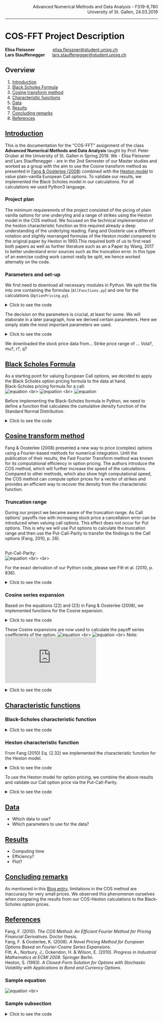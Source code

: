 <div align="right">
Advanced Numerical Methods and Data Analysis - FS19-8,780
<br>
University of St. Gallen, 24.03.2019
<br>
</div>

-------------



# COS-FFT Project Description

**Elisa Fleissner** &nbsp; &nbsp; &nbsp; &nbsp; &nbsp; &nbsp; &nbsp;  elisa.fleissner@student.unisg.ch <br>
**Lars Stauffenegger** &nbsp; &nbsp; &nbsp;lars.stauffenegger@student.unisg.ch  <br>

## <div id="0">Overview</div>

1. <a href="#A2">Introduction</a>
2. <a href="#B2">Black Scholes Formula</a>
3. <a href="#C2">Cosine transform method</a>
4. <a href="#D2">Characteristic functions</a>
5. <a href="#E2">Data</a>
6. <a href="#F2">Results</a>
7. <a href="#G2">Concluding remarks</a>
8. <a href="#H2">References</a>


## <div id="A2"> <a href="#0">Introduction  </a> </div>

This is the documentation for the "COS-FFT" assignment of the class **Advanced Numerical Methods and Data Analysis** taught by Prof. Peter Gruber at the University of St. Gallen in Spring 2019. We - Elisa Fleissner and Lars Stauffenegger - are in the 2nd Semester of our Master studies and worked as a group with the aim to use the Cosine transform method as presented in [Fang & Oosterlee (2008)](http://mpra.ub.uni-muenchen.de/9319/) combined with the [Heston model](tbd) to value plain-vanilla European Call options. To validate our results, we implemented the Black Scholes model in our calculations. For all calculations we used Python3 language.

### Project plan ###
The minimum requieremnts of the project consisted of the picing of plain vanilla options for one underyling and a range of strikes using the Heston model in the COS method. We focused on the technical implementation of the heston characteristic function as this required already a deep understanding of the underlying reading. Fang and Oosterle use a different notation and slightly rearranged formulas of the Heston model compared to the original paper by Heston in 1993.This required both of us to first read both papers as well as further literature such as an a Paper by Wang, 2017 to better understand error sources such as the truncation error. In this type of an exercise coding work cannot really be split, we hence worked alternatly on the code.

### Parameters and set-up ###
We first need to download all necessary modules in Python. We split the file into one containing the formulas (`AllFunctions.py`) and one for the calculations (`OptionPricing.py`).

<details> <summary>Click to see the code</summary> <p>

```python
import numpy as np
from scipy.special import erf
np.seterr(divide='ignore', invalid='ignore')
import AllFunctions as func # Only used in the OptionPricing.py file
```
</details> </p>

The decision on the parameters is crucial, at least for some. We will elaborate in a later paragraph, how we derived certain parameters. Here we simply state the most important parameters we used.

<details> <summary>Click to see the code</summary> <p>

```python
# According to Fang 2010, p. 30
# According to Fang 2010, p. 30
r       = 0         # Risk-free rate
mu      = r         # Mean rate of drift
sigma   = 0.0175    # Initial Vola of underyling at time 0; also called u0 or a
S0      = 100       # Today's stock price
tau     = 30 / 365  # Time to expiry in years
q       = 0         # Divindend Yield
lm      = 1.5768    # The speed of mean reversion
v_bar   = 0.0398    # Mean level of variance of the underlying
volvol  = 0.5751    # Volatility of the volatiltiy process (if 0 then constant Vol like BS)
rho     = -0.5711   # Covariance between the log stock and the variance process

# Range of Strikes
K       = np.arange(70, 131, dtype = np.float)

# Truncation Range
L       = 120
a, b    = func.truncationRange(L, mu, tau, sigma, v_bar, lm, rho, volvol)
bma     = b-a

# Number of Points
N       = 15
k       = np.arange(np.power(2,N))

# Input for the Characterstic Function Phi
u       = k*np.pi/bma
```
</details> </p>

We downloaded the stock price data from... Strike price range of ... Vola?, mu?, r?, q?

## <div id="B2"> <a href="#0">Black Scholes Formula  </a> </div>

As a starting point for valuing European Call options, we decided to apply the Black Scholes option pricing formula to the data at hand. <br>
Black-Scholes pricing formula for a call: <br>
![equation](http://latex.codecogs.com/gif.latex?C(S,&space;t)&space;=&space;S\Phi&space;d_1&space;-&space;Ke^{-r(t-t)}\Phi&space;d_2) <br>
![equation](http://latex.codecogs.com/gif.latex?d_1&space;=&space;\frac{ln(S/K)&space;&plus;&space;(r&space;&plus;&space;\sigma^2/2)*(T-t)}{\sigma&space;*\sqrt(T-t)}) <br>
![equation](http://latex.codecogs.com/gif.latex?d_2&space;=&space;d_1&space;-&space;\sigma&space;\sqrt(T-t)) <br>

Before implementing the Black-Scholes formula in Python, we need to define a function that calculates the cumulative density function of the Standard Normal Distribution.

<details> <summary>Click to see the code</summary> <p>
    
```python
# Cumulative Distribution Function
def StdNormCdf(z):
    phi = 0.5 * (1 + erf(z/np.sqrt(2)))
    return phi

# Black Scholes Model
def blackScholes(S, X, r, T, sigma, q):
    # copied from code by Peter.Gruber@unisg.ch, February 2007
    S = S * np.exp(-q * T)
    d1 = np.divide( ( np.log(np.divide(S, X) ) + (r + 1/2 * np.power(sigma, 2)) * T ), ( sigma * np.sqrt(T)) )
    d2 = d1 - sigma * np.sqrt(T)
    c  = np.multiply(S, StdNormCdf(d1)) - np.multiply(np.multiply(X, np.exp(-r * T)), StdNormCdf(d2))
    p  = c + np.multiply(X, np.exp(-r * T)) - S
return c,p,d1,d2
```
</details> </p>

## <div id="C2"> <a href="#0">Cosine transform method  </a> </div>

Fang & Oosterlee (2008) presented a new way to price (complex) options using a Fourier-based methods for numerical integration. Until the publication of their results, the Fast Fourier Transform method was known for its computational efficiency in option pricing. The authors introduce the COS method, which will further increase the speed of the calculations. Compared to other methods, which also show high computational speed, the COS method can compute option prices for a vector of strikes and provides an efficient way to recover the density from the characteristic function.

### Truncation range ###
During our project we became aware of the truncation range. As Call options' payoffs rise with increasing stock price a cancellation error can be introduced when valuing call options. This effect does not occur for Put options. This is why we will use Put options to calculate the truncation range and then use the Put-Call-Parity to transfer the findings to the Call options (Fang, 2010, p. 28). <br> <br>

Put-Call-Parity: <br>
![equation](http://latex.codecogs.com/gif.latex?v^{call}(\textup{x},&space;t_0)&space;=&space;v^{put}(\textup{x},&space;t_0)&plus;S_0e^{-qT}-Ke^{-rT}) <br> <br>

For the exact derivation of our Python code, please see Fitt et al. (2010, p. 836).

<details> <summary>Click to see the code</summary> <p>
    
```python
def truncationRange(L, mu, tau, sigma, v_bar, lm, rho, volvol):
        c1 = mu * tau + (1 - np.exp(-lm * tau)) * (v_bar - sigma)/(2 * lm) - v_bar * tau / 2

        c2 = 1/(8 * np.power(lm,3)) * (volvol * tau * lm * np.exp(-lm * tau) \
            * (sigma - v_bar) * (8 * lm * rho - 4 * volvol) \
            + lm * rho * volvol * (1 - np.exp(-lm * tau)) * (16 * v_bar - 8 * sigma) \
            + 2 * v_bar * lm * tau * (-4 * lm * rho * volvol + np.power(volvol,2) + 4 * np.power(lm,2)) \
            + np.power(volvol,2) * ((v_bar - 2 * sigma) * np.exp(-2 * lm * tau) \
            + v_bar * (6 * np.exp(-lm * tau) - 7) + 2 * sigma) \
            + 8 * np.power(lm,2) * (sigma - v_bar) * (1 - np.exp(-lm * tau)))

        a = c1 - L * np.sqrt(np.abs(c2))
        b = c1 + L * np.sqrt(np.abs(c2))
        return a, b    
```
</details> </p>

### Cosine series expansion ###
Based on the equations (22) and (23) in Fang & Oosterlee (2008), we implemented functions for the Cosine expansion.

<details> <summary>Click to see the code</summary> <p>
    
```python
def cosSerExp(a,b,c,d,k):
    bma = b-a
    uu  = k * np.pi/bma
    chi = np.multiply(np.divide(1, (1 + np.power(uu,2))), (np.cos(uu * (d-a)) * np.exp(d) - np.cos(uu * (c-a)) * np.exp(c) + np.multiply(uu,np.sin(uu * (d-a))) * np.exp(d)-np.multiply(uu,np.sin(uu * (c-a))) * np.exp(c)))
    return chi


def cosSer1(a,b,c,d,k):
    bma    = b-a
    uu     = k * np.pi/bma
    uu[0]  = 1      # to avoid case differentiation (done 2 lines below)
    psi    = np.divide(1,uu) * ( np.sin(uu * (d-a)) - np.sin(uu * (c-a)) )
    psi[0] = d-c
    return psi
```
</details> </p>

These Cosine expansions are now used to calculate the payoff series coefficients of the option.
![equation](http://latex.codecogs.com/gif.latex?U_k^{call}&space;=&space;\frac{2}{b-a}(\chi&space;_k(0,b)-\psi&space;_k(0,b))) <br>
![equation](http://latex.codecogs.com/gif.latex?U_k^{call}&space;=&space;\frac{2}{b-a}(-\chi&space;_k(0,b)+\psi&space;_k(0,b))) <br>
Note: <br>
![equation](http://latex.codecogs.com/gif.latex?V_k&space;=&space;U_k&space;K)

<details> <summary>Click to see the code</summary> <p>
    
```python
UkPut = 2 / bma * ( func.cosSer1(a,b,a,0,k) - func.cosSerExp(a,b,a,0,k) )
UkCall = 2 / bma * ( func.cosSerExp(a,b,0,b,k) - func.cosSer1(a,b,0,b,k) )
```

</details> </p>

## <div id="D2"> <a href="#0">Characteristic functions  </a> </div>

### Black-Scholes characteristic function ###
<details> <summary>Click to see the code</summary> <p>
    
```python
charactersticFunctionBS = func.charFuncBSM(u, mu, sigma, tau)

C_COS = np.zeros((np.size(K)))

for m in range(0,np.size(K)):
    x  = np.log(S0/K[m])
    addIntegratedTerm = np.exp(1j*k*np.pi*(x-a)/bma)
    Fk = np.real(np.multiply(charactersticFunctionBS, addIntegratedTerm))
    Fk[0]=0.5*Fk[0] 
    C_COS[m] = K[m] * np.sum(np.multiply(Fk,UkCall)) * np.exp(-r*tau)
    
print (C_COS)
```

</details> </p>

### Heston characteristic function ###
From Fang (2010) Eq. (2.32) we implemented the characteristic function for the Heston model. 

<details> <summary>Click to see the code</summary> <p>
    
```python
def charFuncHestonFOH(mu, r, u, tau, sigma, v_bar, lm, rho, volvol):
    d = np.sqrt(np.power(lm - 1j * rho * volvol * u, 2) + np.power(volvol,2) * (np.power(u,2) + u * 1j))
    g = (lm - 1j * rho * volvol * u - d) / (lm - 1j * rho * volvol * u + d)
    #C = np.divide(lm * mu, np.power(volvol,2)) * ( (lm - 1j * rho * volvol * u - d) * tau - 2 * np.log(np.divide((1 - g * np.exp(-d * tau)) , (1-g)) ))
    C = np.divide(lm * v_bar, np.power(volvol,2)) * ( (lm - 1j * rho * volvol * u - d) * tau - 2 * np.log(np.divide((1 - g * np.exp(-d * tau)) , (1-g)) ))
    D = 1j * r * u * tau + sigma / np.power(volvol,2) * (np.divide((1 - np.exp(-d * tau)), (1 - g * np.exp(-d * tau)))) * (lm - 1j * rho * volvol * u - d) 
    phi = np.exp(D) * np.exp(C)
    return phi    
```
</details> </p>

To use the Heston model for option pricing, we combine the above results and validate our Call option price via the Put-Call-Parity. 

<details> <summary>Click to see the code</summary> <p>
    
```python
charactersticFunctionFOH = func.charFuncHestonFOH(mu, r, u, tau, sigma, v_bar, lm, rho, volvol)

C_COS_HFO = np.zeros((np.size(K)))
P_COS_HFO = np.zeros((np.size(K)))
C_COS_PCP = np.zeros((np.size(K)))

for m in range(0, np.size(K)):
    x  = np.log(S0/K[m])
    addIntegratedTerm = np.exp(1j * k * np.pi * (x-a)/bma)
    Fk = np.real(charactersticFunctionFOH * addIntegratedTerm)
    Fk[0] = 0.5 * Fk[0]						
    C_COS_HFO[m] = K[m] * np.sum(np.multiply(Fk, UkCall)) * np.exp(-r * tau)
    P_COS_HFO[m] = K[m] * np.sum(np.multiply(Fk, UkPut)) * np.exp(-r * tau)
    C_COS_PCP[m] = P_COS_HFO[m] + S0 * np.exp(-q * tau) - K[m] * np.exp(-r * tau)    
    
print(C_COS_HFO)
print(P_COS_HFO)
print(C_COS_PCP)
```
</details> </p>

## <div id="E2"> <a href="#0">Data  </a> </div>
- Which data to use? 
- Which parameters to use for the data?

## <div id="F2"> <a href="#0">Results  </a> </div>
- Computing time
- Efficiency?
- Plot?

## <div id="G2"> <a href="#0">Concluding remarks  </a> </div>
As mentioned in this [Blog entry](https://chasethedevil.github.io/post/the-cos-method-for-heston/), limitations in the COS method are inaccuracy for very small prices. We observed this phenomenon ourselves when comparing the results from our COS-Heston calculations to the Black-Scholes option prices.

## <div id="H2"> <a href="#0">References  </a> </div>

Fang, F. (2010). *The COS Method: An Efficient Fourier Method for Pricing Financial Derivatives*. Doctor thesis. <br>
Fang, F. & Oosterlee, K. (2008). *A Novel Pricing Method for European Options Based on Fourier-Cosine Series Expansions*. <br>
Fitt, A., Norbury, J., Ockendon, H. & Wilson, E. (2010). *Progress in Industrial Mathematics at ECMI 2008*. Springer Berlin. <br>
Heston, S. (1993). *A Closed-Form Solution for Options with Stochastic Volatility with Applications to Bond and Currency Options*. <br>

### Sample equation ###
![equation](http://latex.codecogs.com/gif.latex?C(S,&space;t)&space;=&space;S\Phi&space;d_1&space;-&space;Ke^{-r(t-t)}\Phi&space;d_2) <br>

### Sample subsection ###
<details> <summary>Click to see the code</summary> <p>
    
```python
    
```

</details> </p>
